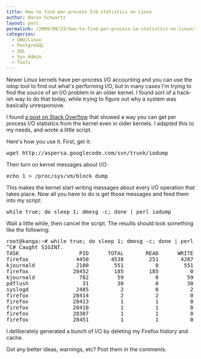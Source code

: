 ```yaml
---
title: How to find per-process I/O statistics on Linux
author: Baron Schwartz
layout: post
permalink: /2009/08/23/how-to-find-per-process-io-statistics-on-linux/
categories:
  - GNU/Linux
  - PostgreSQL
  - SQL
  - Sys Admin
  - Tools
---
```

Newer Linux kernels have per-process I/O accounting and you can use the iotop tool to find out what's performing I/O, but in many cases I'm trying to find the source of an I/O problem in an older kernel. I found sort of a hack-ish way to do that today, while trying to figure out why a system was basically unresponsive.

I found [a post on Stack Overflow][1] that showed a way you can get per process I/O statistics from the kernel even in older kernels. I adapted this to my needs, and wrote a little script.

Here's how you use it. First, get it:

<pre>wget http://aspersa.googlecode.com/svn/trunk/iodump
</pre>

Then turn on kernel messages about I/O:

<pre>echo 1 > /proc/sys/vm/block_dump
</pre>

This makes the kernel start writing messages about every I/O operation that takes place. Now all you have to do is get those messages and feed them into my script:

<pre>while true; do sleep 1; dmesg -c; done | perl iodump
</pre>

Wait a little while, then cancel the script. The results should look something like the following:

<pre>root@kanga:~# while true; do sleep 1; dmesg -c; done | perl iodump
^C# Caught SIGINT.
TASK                   PID      TOTAL       READ      WRITE      DIRTY DEVICES
firefox               4450       4538        251       4287          0 sda4, sda3
kjournald             2100        551          0        551          0 sda4
firefox              28452        185        185          0          0 sda4
kjournald              782         59          0         59          0 sda3
pdflush                 31         30          0         30          0 sda4, sda3
syslogd               2485          2          0          2          0 sda3
firefox              28414          2          2          0          0 sda4, sda3
firefox              28413          1          1          0          0 sda4
firefox              28410          1          1          0          0 sda4
firefox              28307          1          1          0          0 sda4
firefox              28451          1          1          0          0 sda4
</pre>

I deliberately generated a bunch of I/O by deleting my Firefox history and cache.

Got any better ideas, warnings, etc? Post them in the comments.

 [1]: http://stackoverflow.com/questions/249570/
